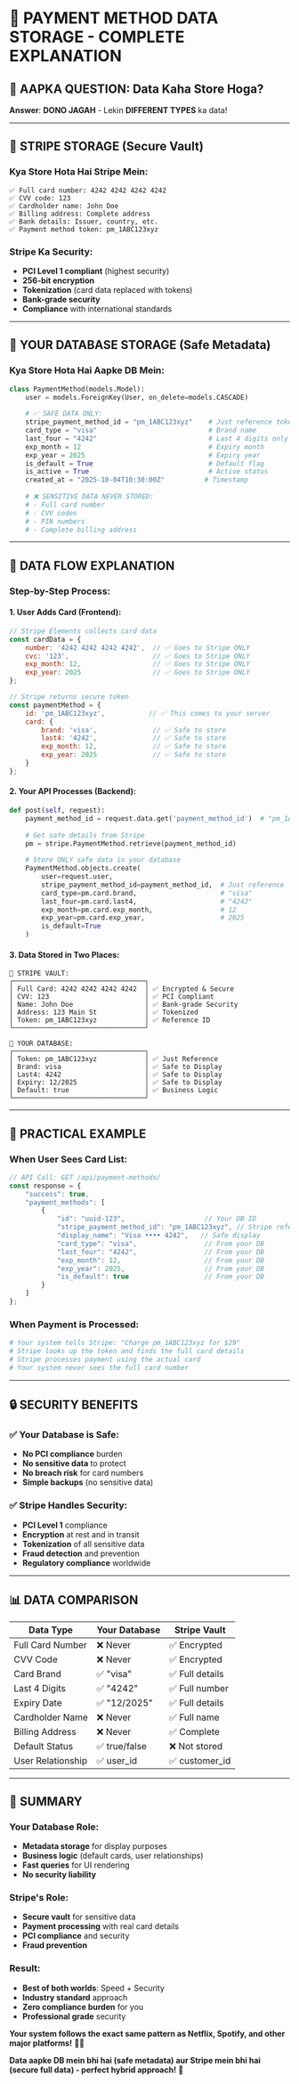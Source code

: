 # 💾 PAYMENT METHOD DATA STORAGE - COMPLETE EXPLANATION

## 🤔 **AAPKA QUESTION: Data Kaha Store Hoga?**

**Answer**: **DONO JAGAH** - Lekin **DIFFERENT TYPES** ka data!

---

## 🏦 **STRIPE STORAGE (Secure Vault)**

### **Kya Store Hota Hai Stripe Mein:**
```
✅ Full card number: 4242 4242 4242 4242
✅ CVV code: 123
✅ Cardholder name: John Doe
✅ Billing address: Complete address
✅ Bank details: Issuer, country, etc.
✅ Payment method token: pm_1ABC123xyz
```

### **Stripe Ka Security:**
- **PCI Level 1 compliant** (highest security)
- **256-bit encryption**
- **Tokenization** (card data replaced with tokens)
- **Bank-grade security**
- **Compliance** with international standards

---

## 💽 **YOUR DATABASE STORAGE (Safe Metadata)**

### **Kya Store Hota Hai Aapke DB Mein:**
```python
class PaymentMethod(models.Model):
    user = models.ForeignKey(User, on_delete=models.CASCADE)
    
    # ✅ SAFE DATA ONLY:
    stripe_payment_method_id = "pm_1ABC123xyz"    # Just reference token
    card_type = "visa"                            # Brand name
    last_four = "4242"                            # Last 4 digits only  
    exp_month = 12                                # Expiry month
    exp_year = 2025                               # Expiry year
    is_default = True                             # Default flag
    is_active = True                              # Active status
    created_at = "2025-10-04T10:30:00Z"          # Timestamp
    
    # ❌ SENSITIVE DATA NEVER STORED:
    # - Full card number
    # - CVV codes
    # - PIN numbers
    # - Complete billing address
```

---

## 🔄 **DATA FLOW EXPLANATION**

### **Step-by-Step Process:**

#### **1. User Adds Card (Frontend):**
```javascript
// Stripe Elements collects card data
const cardData = {
    number: '4242 4242 4242 4242',  // ✅ Goes to Stripe ONLY
    cvc: '123',                     // ✅ Goes to Stripe ONLY
    exp_month: 12,                  // ✅ Goes to Stripe ONLY
    exp_year: 2025                  // ✅ Goes to Stripe ONLY
};

// Stripe returns secure token
const paymentMethod = {
    id: 'pm_1ABC123xyz',           // ✅ This comes to your server
    card: {
        brand: 'visa',              // ✅ Safe to store
        last4: '4242',              // ✅ Safe to store
        exp_month: 12,              // ✅ Safe to store
        exp_year: 2025              // ✅ Safe to store
    }
};
```

#### **2. Your API Processes (Backend):**
```python
def post(self, request):
    payment_method_id = request.data.get('payment_method_id')  # "pm_1ABC123xyz"
    
    # Get safe details from Stripe
    pm = stripe.PaymentMethod.retrieve(payment_method_id)
    
    # Store ONLY safe data in your database
    PaymentMethod.objects.create(
        user=request.user,
        stripe_payment_method_id=payment_method_id,  # Just reference
        card_type=pm.card.brand,                     # "visa"
        last_four=pm.card.last4,                     # "4242"
        exp_month=pm.card.exp_month,                 # 12
        exp_year=pm.card.exp_year,                   # 2025
        is_default=True
    )
```

#### **3. Data Stored in Two Places:**

```
🏦 STRIPE VAULT:
┌─────────────────────────────────┐
│ Full Card: 4242 4242 4242 4242  │ ✅ Encrypted & Secure
│ CVV: 123                        │ ✅ PCI Compliant  
│ Name: John Doe                  │ ✅ Bank-grade Security
│ Address: 123 Main St            │ ✅ Tokenized
│ Token: pm_1ABC123xyz            │ ✅ Reference ID
└─────────────────────────────────┘

💽 YOUR DATABASE:
┌─────────────────────────────────┐
│ Token: pm_1ABC123xyz            │ ✅ Just Reference
│ Brand: visa                     │ ✅ Safe to Display
│ Last4: 4242                     │ ✅ Safe to Display
│ Expiry: 12/2025                 │ ✅ Safe to Display
│ Default: true                   │ ✅ Business Logic
└─────────────────────────────────┘
```

---

## 🎯 **PRACTICAL EXAMPLE**

### **When User Sees Card List:**
```javascript
// API Call: GET /api/payment-methods/
const response = {
    "success": true,
    "payment_methods": [
        {
            "id": "uuid-123",                    // Your DB ID
            "stripe_payment_method_id": "pm_1ABC123xyz", // Stripe reference
            "display_name": "Visa •••• 4242",   // Safe display
            "card_type": "visa",                 // From your DB
            "last_four": "4242",                 // From your DB
            "exp_month": 12,                     // From your DB
            "exp_year": 2025,                    // From your DB
            "is_default": true                   // From your DB
        }
    ]
};
```

### **When Payment is Processed:**
```python
# Your system tells Stripe: "Charge pm_1ABC123xyz for $29"
# Stripe looks up the token and finds the full card details
# Stripe processes payment using the actual card
# Your system never sees the full card number
```

---

## 🔒 **SECURITY BENEFITS**

### **✅ Your Database is Safe:**
- **No PCI compliance** burden
- **No sensitive data** to protect
- **No breach risk** for card numbers
- **Simple backups** (no sensitive data)

### **✅ Stripe Handles Security:**
- **PCI Level 1** compliance
- **Encryption** at rest and in transit
- **Tokenization** of all sensitive data
- **Fraud detection** and prevention
- **Regulatory compliance** worldwide

---

## 📊 **DATA COMPARISON**

| Data Type | Your Database | Stripe Vault |
|-----------|---------------|--------------|
| Full Card Number | ❌ Never | ✅ Encrypted |
| CVV Code | ❌ Never | ✅ Encrypted |
| Card Brand | ✅ "visa" | ✅ Full details |
| Last 4 Digits | ✅ "4242" | ✅ Full number |
| Expiry Date | ✅ "12/2025" | ✅ Full details |
| Cardholder Name | ❌ Never | ✅ Full name |
| Billing Address | ❌ Never | ✅ Complete |
| Default Status | ✅ true/false | ❌ Not stored |
| User Relationship | ✅ user_id | ✅ customer_id |

---

## 🎯 **SUMMARY**

### **Your Database Role:**
- **Metadata storage** for display purposes
- **Business logic** (default cards, user relationships)
- **Fast queries** for UI rendering
- **No security liability**

### **Stripe's Role:**
- **Secure vault** for sensitive data
- **Payment processing** with real card details
- **PCI compliance** and security
- **Fraud prevention**

### **Result:**
- **Best of both worlds**: Speed + Security
- **Industry standard** approach
- **Zero compliance burden** for you
- **Professional grade** security

**Your system follows the exact same pattern as Netflix, Spotify, and other major platforms!** 🚀✨

**Data aapke DB mein bhi hai (safe metadata) aur Stripe mein bhi hai (secure full data) - perfect hybrid approach!** 🎯
